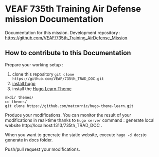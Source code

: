 # VEAF 735th Training Air Defense mission Documentation

Documentation for this mission.
Development repository : https://github.com/VEAF/735th_Training_AirDefense_Mission

## How to contribute to this Documentation

Prepare your working setup :
1. clone this repository `git clone https://github.com/VEAF/735th_TRAD_DOC.git`
2. [install hugo](https://gohugo.io/getting-started/installing/)
3. install the [Hugo Learn Theme](https://learn.netlify.com/en/)
```shell
mkdir themes/
cd themes/
git clone https://github.com/matcornic/hugo-theme-learn.git
```

Produce your modifications.
You can monitor the result of your modifications in real-time thanks to `hugo server` command : generate local website http://localhost:1313/735th_TRAD_DOC .

When you want to generate the static website, execute `hugo -d docs`to generate in docs folder.

Push/pull request your modifications.

